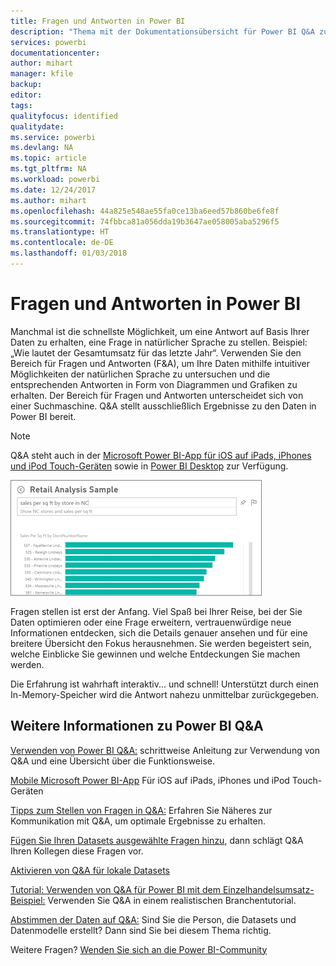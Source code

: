 ```yaml
---
title: Fragen und Antworten in Power BI
description: "Thema mit der Dokumentationsübersicht für Power BI Q&A zum Stellen von Fragen in natürlicher Sprache."
services: powerbi
documentationcenter: 
author: mihart
manager: kfile
backup: 
editor: 
tags: 
qualityfocus: identified
qualitydate: 
ms.service: powerbi
ms.devlang: NA
ms.topic: article
ms.tgt_pltfrm: NA
ms.workload: powerbi
ms.date: 12/24/2017
ms.author: mihart
ms.openlocfilehash: 44a825e548ae55fa0ce13ba6eed57b860be6fe8f
ms.sourcegitcommit: 74fbbca81a056dda19b3647ae058005aba5296f5
ms.translationtype: HT
ms.contentlocale: de-DE
ms.lasthandoff: 01/03/2018
---
```

# <a name="qa-in-power-bi"></a>Fragen und Antworten in Power BI
Manchmal ist die schnellste Möglichkeit, um eine Antwort auf Basis Ihrer Daten zu erhalten, eine Frage in natürlicher Sprache zu stellen. Beispiel: „Wie lautet der Gesamtumsatz für das letzte Jahr“.  Verwenden Sie den Bereich für Fragen und Antworten (F&A), um Ihre Daten mithilfe intuitiver Möglichkeiten der natürlichen Sprache zu untersuchen und die entsprechenden Antworten in Form von Diagrammen und Grafiken zu erhalten. Der Bereich für Fragen und Antworten unterscheidet sich von einer Suchmaschine. Q&A stellt ausschließlich Ergebnisse zu den Daten in Power BI bereit.

> [!NOTE]
> Q&A steht auch in der [Microsoft Power BI-App für iOS auf iPads, iPhones und iPod Touch-Geräten](mobile-apps-ios-qna.md) sowie in [Power BI Desktop](https://powerbi.microsoft.com/blog/power-bi-desktop-december-feature-summary/#QandA) zur Verfügung.
> 
> 

![](media/service-q-and-a/pbi_qa_boxsalessqft.png)

Fragen stellen ist erst der Anfang.  Viel Spaß bei Ihrer Reise, bei der Sie Daten optimieren oder eine Frage erweitern, vertrauenwürdige neue Informationen entdecken, sich die Details genauer ansehen und für eine breitere Übersicht den Fokus herausnehmen. Sie werden begeistert sein, welche Einblicke Sie gewinnen und welche Entdeckungen Sie machen werden.

Die Erfahrung ist wahrhaft interaktiv... und schnell! Unterstützt durch einen In-Memory-Speicher wird die Antwort nahezu unmittelbar zurückgegeben.

## <a name="for-more-details-about-power-bi-qa"></a>Weitere Informationen zu Power BI Q&A
[Verwenden von Power BI Q&A:](service-how-to-q-and-a.md) schrittweise Anleitung zur Verwendung von Q&A und eine Übersicht über die Funktionsweise.

[Mobile Microsoft Power BI-App](mobile-apps-ios-qna.md) Für iOS auf iPads, iPhones und iPod Touch-Geräten

[Tipps zum Stellen von Fragen in Q&A:](service-q-and-a-tips.md) Erfahren Sie Näheres zur Kommunikation mit Q&A, um optimale Ergebnisse zu erhalten.

[Fügen Sie Ihren Datasets ausgewählte Fragen hinzu](service-q-and-a-create-featured-questions.md), dann schlägt Q&A Ihren Kollegen diese Fragen vor.

[Aktivieren von Q&A für lokale Datasets](service-q-and-a-direct-query.md)

[Tutorial: Verwenden von Q&A für Power BI mit dem Einzelhandelsumsatz-Beispiel:](power-bi-visualization-introduction-to-q-and-a.md) Verwenden Sie Q&A in einem realistischen Branchentutorial.

[Abstimmen der Daten auf Q&A:](service-prepare-data-for-q-and-a.md) Sind Sie die Person, die Datasets und Datenmodelle erstellt?  Dann sind Sie bei diesem Thema richtig.

Weitere Fragen? [Wenden Sie sich an die Power BI-Community](http://community.powerbi.com/)

